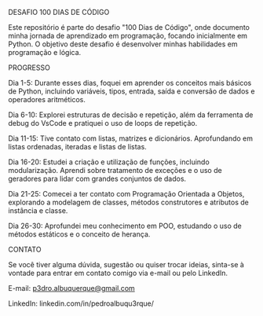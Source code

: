 DESAFIO 100 DIAS DE CÓDIGO

Este repositório é parte do desafio "100 Dias de Código", onde documento minha jornada de aprendizado em programação, focando inicialmente em Python. O objetivo deste desafio é desenvolver minhas habilidades em programação e lógica.

PROGRESSO

Dia 1-5: Durante esses dias, foquei em aprender os conceitos mais básicos de Python, incluindo variáveis, tipos, entrada, saída e conversão de dados e operadores aritméticos.

Dia 6-10: Explorei estruturas de decisão e repetição, além da ferramenta de debug do VsCode e pratiquei o uso de loops de repetição.

Dia 11-15: Tive contato com listas, matrizes e dicionários. Aprofundando em listas ordenadas, iteradas e listas de listas.

Dia 16-20: Estudei a criação e utilização de funções, incluindo modularização. Aprendi sobre tratamento de exceções e o uso de geradores para lidar com grandes conjuntos de dados.

Dia 21-25: Comecei a ter contato com Programação Orientada a Objetos, explorando a modelagem de classes, métodos construtores e atributos de instância e classe.

Dia 26-30: Aprofundei meu conhecimento em POO, estudando o uso de métodos estáticos e o conceito de herança.

CONTATO

Se você tiver alguma dúvida, sugestão ou quiser trocar ideias, sinta-se à vontade para entrar em contato comigo via e-mail ou pelo LinkedIn.

E-mail: p3dro.albuquerque@gmail.com

LinkedIn: linkedin.com/in/pedroalbuqu3rque/
